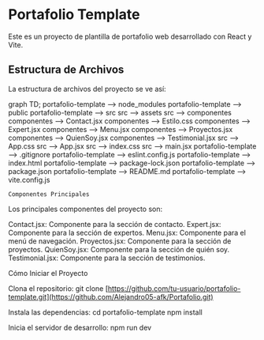 # Portafolio Template

Este es un proyecto de plantilla de portafolio web desarrollado con React y Vite.

## Estructura de Archivos

La estructura de archivos del proyecto se ve así:

  graph TD;
    portafolio-template --> node_modules
    portafolio-template --> public
    portafolio-template --> src
      src --> assets
      src --> componentes
        componentes --> Contact.jsx
        componentes --> Estilo.css
        componentes --> Expert.jsx
        componentes --> Menu.jsx
        componentes --> Proyectos.jsx
        componentes --> QuienSoy.jsx
        componentes --> Testimonial.jsx
      src --> App.css
      src --> App.jsx
      src --> index.css
      src --> main.jsx
    portafolio-template --> .gitignore
    portafolio-template --> eslint.config.js
    portafolio-template --> index.html
    portafolio-template --> package-lock.json
    portafolio-template --> package.json
    portafolio-template --> README.md
    portafolio-template --> vite.config.js

    Componentes Principales
Los principales componentes del proyecto son:

Contact.jsx: Componente para la sección de contacto.
Expert.jsx: Componente para la sección de expertos.
Menu.jsx: Componente para el menú de navegación.
Proyectos.jsx: Componente para la sección de proyectos.
QuienSoy.jsx: Componente para la sección de quién soy.
Testimonial.jsx: Componente para la sección de testimonios.

Cómo Iniciar el Proyecto

Clona el repositorio:
git clone [https://github.com/tu-usuario/portafolio-template.git](https://github.com/Alejandro05-afk/Portafolio.git)

Instala las dependencias:
cd portafolio-template
npm install

Inicia el servidor de desarrollo:
npm run dev
